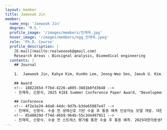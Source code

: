 ```yaml
--- 
layout: member 
title: Jaewook Jin 
member:
  name_eng: 'Jaewook Jin'
  degree: 'M.S.'
  profile_image: '/images/members/진재욱.jpg'
  hover_image: '/images/members/egg_진재욱.jpeg'
  role: 'Ph.D. Course'
  profile_description: |
    [E-mail](mailto:realwooook@gmail.com)
    Research Areas : Biosignal analysis, Biomedical engineering
  contents: |
    ## Journal
    
    1.  Jaewook Jin, Kahye Kim, KunHo Lee, Jeong-Woo Seo, Jaeuk U. Kim, "Association Between Cognitive Function and the Autonomic Nervous System by Photoplethysmography", Bioengineering 2024, 11(11), 1099, 2024
    
    ## Award
    <!-- 1882265d-f7bd-4226-a005-3881b0fd3648 -->
    - 진재욱, 신항식, 2025 KIEE Summer Conference Paper Award, "Development of artificial intelligence for predicting postoperative pain based on preoperative biosignal"; RS-2024-00423853;RS-2022-00141473, 2025-07-18
    
    ## Conference
    <!-- 4f2e1e24-4da0-44dc-9d7b-b3de65087e47 -->
    - 진재욱, 신항식. 수술 전 생체신호 기반 수술 후 통증 예측 인공지능 모델 개발. 대한전기학회 제56회 하계학술대회. 2025. 7. 16-19; 부산 벡스코; 2025.
    <!-- 8540829d-f74d-46b9-964b-55c3d4497911 -->
    - 진재욱, 신항식. 수술 전 스트레스 평가를 통한 수술 후 통증 예측. 2025대한의용생체공학회. 2025. 5. 8-10; 제주 롯데호텔; 2025.
--- 
```

